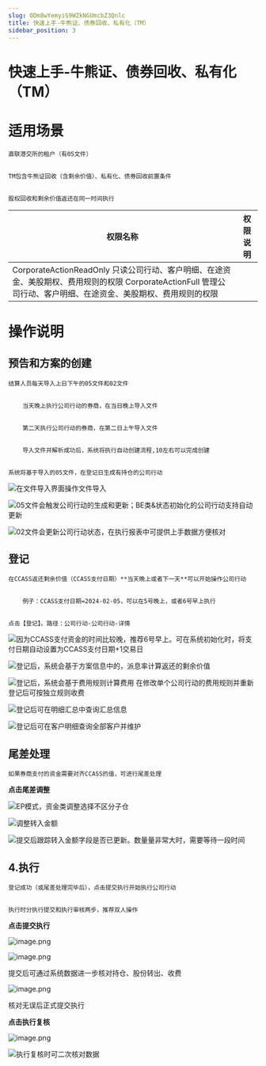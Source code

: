 ```yaml
---
slug: ODm8wYemyiS9WZkNGUmcbZ3Qnlc
title: 快速上手-牛熊证、债券回收、私有化（TM）
sidebar_position: 3
---
```



# 快速上手-牛熊证、债券回收、私有化（TM）


# 适用场景


    直联港交所的租户（有05文件）


    TM包含牛熊证回收（含剩余价值）、私有化、债券回收前置条件


    股权回收和剩余价值返还在同一时间执行


| 权限名称                                                                                                     | 权限说明 |
| -------------------------------------------------------------------------------------------------------- | ---- |
| CorporateActionReadOnly 只读公司行动、客户明细、在途资金、美股期权、费用规则的权限 CorporateActionFull 管理公司行动、客户明细、在途资金、美股期权、费用规则的权限  |      |


# 操作说明 


## 预告和方案的**创建**


    结算人员每天导入上日下午的05文件和02文件


        当天晚上执行公司行动的券商，在当日晚上导入文件


        第二天执行公司行动的券商，在第二日上午导入文件


        导入文件并解析成功后，系统将执行自动创建流程,10左右可以完成创建


    系统将基于导入的05文件，在登记日生成有持仓的公司行动


![在文件导入界面操作文件导入](/assets/0fc7983250298a3aac6988325acc8d0f.png)


![05文件会触发公司行动的生成和更新；BE类&状态初始化的公司行动支持自动更新](/assets/d27fb56863ebedaf0bb700e4627c3c20.png)


![02文件会更新公司行动状态，在执行报表中可提供上手数据方便核对](/assets/74a5fdff18ade86d4c461ebf576d21b3.png)


## **登记**


    在CCASS返还剩余价值（CCASS支付日期）**当天晚上或者下一天**可以开始操作公司行动


        例子：CCASS支付日期=2024-02-05，可以在5号晚上，或者6号早上执行


    点击【登记】。路径：公司行动-公司行动-详情


![因为CCASS支付资金的时间比较晚，推荐6号早上。可在系统初始化时，将支付日期自动设置为CCASS支付日期+1交易日](/assets/da7df3eef46532147475853912ca93f5.png)


![登记后，系统会基于方案信息中的，派息率计算返还的剩余价值](/assets/4f37d80f2e24db48794a1f1a093c3389.png)


![登记后，系统会基于费用规则计算费用
在修改单个公司行动的费用规则并重新登记后可按独立规则收费](/assets/20e7c20ae6f52efc952f772544aeb602.png)


![登记后可在明细汇总中查询汇总信息](/assets/5f4cee80fe0b2ff5d2dfacc99f97b15f.png)


![登记后可在客户明细查询全部客户并维护](/assets/37906e9f13e73876328912b4a67da4a9.png)


## **尾差处理**


    如果券商支付的资金需要对齐CCASS的值，可进行尾差处理


**点击尾差调整**


![EP模式，资金类调整选择不区分子仓](/assets/8c8e2a376e42c45191489c44f8292ae1.png)


![调整转入金额](/assets/6a06175b5e2d0e910200b9cac5ae08d8.png)


![提交后跟踪转入金额字段是否已更新。数量量非常大时，需要等待一段时间](/assets/f76874a77684bf22938647eb06ec9fc5.png)


## 4.**执行**


    登记成功（或尾差处理完毕后），点击提交执行开始执行公司行动


    执行时分执行提交和执行审核两步，推荐双人操作


**点击提交执行**


![image.png](/assets/c455e589cbe703aef6307f897f60ff9b.png)


![image.png](/assets/69fe71b3d7010e5aa270440cc91cea98.png)


提交后可通过系统数据进一步核对持仓、股份转出、收费


![image.png](/assets/5960bc9300fe366d6a841ceaa2b74827.png)


核对无误后正式提交执行


**点击执行复核**


![image.png](/assets/37c437c1ea4203283f766337e4715980.png)


![执行复核时可二次核对数据](/assets/c04491f0ad4757f3c32109f9ee9d811a.png)

